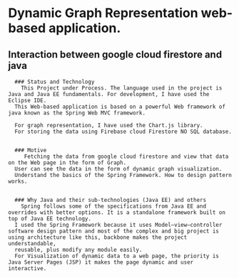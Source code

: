   # Dynamic Graph Representation web-based application. 
  
  ## Interaction between google cloud firestore and java   
      
      ### Status and Technology
        This Project under Process. The language used in the project is Java and Java EE fundamentals. For development, I have used the Eclipse IDE. 
      This Web-based application is based on a powerful Web framework of java known as the Spring Web MVC framework.
     
      For graph representation, I have used the Chart.js library. 
      For storing the data using Firebase cloud Firestore NO SQL database. 
     
     
      ### Motive
         Fetching the data from google cloud firestore and view that data on the Web page in the form of Graph.
      User can see the data in the form of dynamic graph visualization. 
      Understand the basics of the Spring Framework. How to design pattern works. 
      

      ### Why Java and their sub-technologies (Java EE) and others 
        Spring follows some of the specifications from Java EE and overrides with better options. It is a standalone framework built on top of Java EE technology.
      I used the Spring Framework because it uses Model–view–controller software design pattern and most of the complex and big project is using architecture like this, backbone makes the project understandable, 
      reusable, plus modify any module easily. 
	  For Visualization of dynamic data to a web page, the priority is Java Server Pages (JSP) it makes the page dynamic and user interactive.   
      
      
      
       
      
      
      
      
